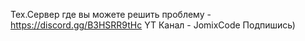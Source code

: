 Тех.Сервер  где вы можете решить проблему - https://discord.gg/B3HSRR9tHc
YT Канал - JomixCode
Подпишись)
